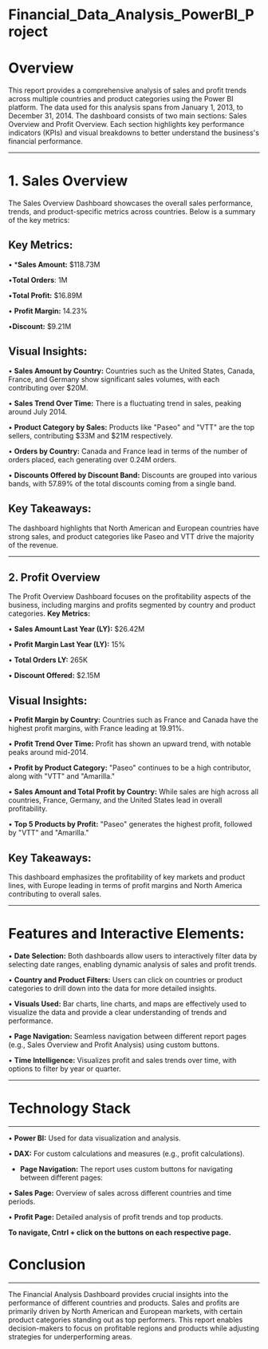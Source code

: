 # Financial_Data_Analysis_PowerBI_Project

# Overview
This report provides a comprehensive analysis of sales and profit trends across multiple countries and product categories using the Power BI platform. The data used for this analysis spans from January 1, 2013, to December 31, 2014.
The dashboard consists of two main sections: Sales Overview and Profit Overview. Each section highlights key performance indicators (KPIs) and visual breakdowns to better understand the business's financial performance.
________________________________________
# 1. Sales Overview
The Sales Overview Dashboard showcases the overall sales performance, trends, and product-specific metrics across countries. Below is a summary of the key metrics:

## Key Metrics:

•	***Sales Amount:** $118.73M

•**Total Orders**: 1M

•**Total Profit:** $16.89M

•	**Profit Margin:** 14.23%

•**Discount:** $9.21M

## Visual Insights:
•	**Sales Amount by Country:** Countries such as the United States, Canada, France, and Germany show significant sales volumes, with each contributing over $20M.

•	**Sales Trend Over Time:** There is a fluctuating trend in sales, peaking around July 2014.

•	**Product Category by Sales:** Products like "Paseo" and "VTT" are the top sellers, contributing $33M and $21M respectively.

•	**Orders by Country:** Canada and France lead in terms of the number of orders placed, each generating over 0.24M orders.

•	**Discounts Offered by Discount Band:** Discounts are grouped into various bands, with 57.89% of the total discounts coming from a single band.

## Key Takeaways:
The dashboard highlights that North American and European countries have strong sales, and product categories like Paseo and VTT drive the majority of the revenue.
________________________________________
## 2. Profit Overview
The Profit Overview Dashboard focuses on the profitability aspects of the business, including margins and profits segmented by country and product categories.
**Key Metrics:**

•	**Sales Amount Last Year (LY):** $26.42M

•	**Profit Margin Last Year (LY):** 15%

•	**Total Orders LY:** 265K

•	**Discount Offered:** $2.15M

## Visual Insights:
•	**Profit Margin by Country:** Countries such as France and Canada have the highest profit margins, with France leading at 19.91%.

•	**Profit Trend Over Time:** Profit has shown an upward trend, with notable peaks around mid-2014.

•	**Profit by Product Category:** "Paseo" continues to be a high contributor, along with "VTT" and "Amarilla."

•	**Sales Amount and Total Profit by Country:** While sales are high across all countries, France, Germany, and the United States lead in overall profitability.

•	**Top 5 Products by Profit:** "Paseo" generates the highest profit, followed by "VTT" and "Amarilla."

## Key Takeaways:
This dashboard emphasizes the profitability of key markets and product lines, with Europe leading in terms of profit margins and North America contributing to overall sales.
________________________________________
# Features and Interactive Elements:

•	**Date Selection:** Both dashboards allow users to interactively filter data by selecting date ranges, enabling dynamic analysis of sales and profit trends.

•	**Country and Product Filters:** Users can click on countries or product categories to drill down into the data for more detailed insights.

•	**Visuals Used:** Bar charts, line charts, and maps are effectively used to visualize the data and provide a clear understanding of trends and performance.

•	**Page Navigation:** Seamless navigation between different report pages (e.g., Sales Overview and Profit Analysis) using custom buttons.

•	**Time Intelligence:** Visualizes profit and sales trends over time, with options to filter by year or quarter.
________________________________________
# Technology Stack
___
•	**Power BI:** Used for data visualization and analysis.

•	**DAX:** For custom calculations and measures (e.g., profit calculations).

* **Page Navigation:** The report uses custom buttons for navigating between different pages:

•	**Sales Page:** Overview of sales across different countries and time periods.

•	**Profit Page:** Detailed analysis of profit trends and top products.

**To navigate, Cntrl + click on the buttons on each respective page.**

# Conclusion
___
The Financial Analysis Dashboard provides crucial insights into the performance of different countries and products. Sales and profits are primarily driven by North American and European markets, with certain product categories standing out as top performers. This report enables decision-makers to focus on profitable regions and products while adjusting strategies for underperforming areas.

